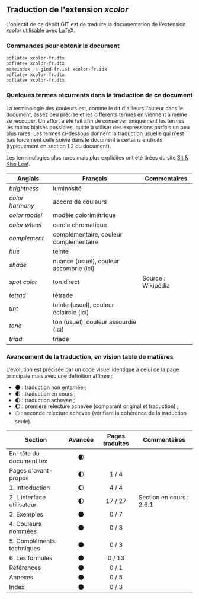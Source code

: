 ## Traduction de l'extension *xcolor*

L'objectif de ce dépôt GIT est de traduire la documentation de l'extension *xcolor* utilisable avec LaTeX.

### Commandes pour obtenir le document

```bash
pdflatex xcolor-fr.dtx
pdflatex xcolor-fr.dtx
makeindex -s gind-fr.ist xcolor-fr.idx
pdflatex xcolor-fr.dtx
pdflatex xcolor-fr.dtx
```

### Quelques termes récurrents dans la traduction de ce document

La terminologie des couleurs est, comme le dit d'ailleurs l'auteur dans le document, assez peu précise et les différents termes en viennent à même se recouper. Un effort a été fait afin de conserver uniquement les termes les moins biaisés possibles, quitte à utiliser des expressions parfois un peu plus rares. Les termes ci-dessous donnent la traduction usuelle qui n'est pas forcément celle suivie dans le document à certains endroits (typiquement en section 1.2 du document).

Les terminologies plus rares mais plus explicites ont été tirées du site [Sit & Kiss Leaf](http://sitekissleaf.blogspot.fr/2012/05/utiliser-les-couleurs.html).

Anglais                   | Français                                          | Commentaires 
------------------------- | ------------------------------------------------- | -------------------------------
*brightness*              | luminosité                                        |   
*color harmony*           | accord de couleurs                                | 
*color model*             | modèle colorimétrique                             | 
*color wheel*             | cercle chromatique                                | 
*complement*              | complémentaire, couleur complémentaire            | 
*hue*                     | teinte                                            | 
*shade*                   | nuance (usuel), couleur assombrie (ici)           |
*spot color*              | ton direct                                        | Source : Wikipédia
*tetrad*                  | tétrade                                           | 
*tint*                    | teinte (usuel), couleur éclaircie (ici)           | 
*tone*                    | ton (usuel), couleur assourdie (ici)              |
*triad*                   | triade                                            | 

### Avancement de la traduction, en vision table de matières

L'évolution est précisée par un code visuel identique à celui de la page principale mais avec une définition affinée :

- :new_moon: : traduction non entamée ;
- :waxing_crescent_moon: : traduction en cours ;
- :first_quarter_moon: : traduction achevée ;
- :waxing_gibbous_moon: : première relecture achevée (comparant original et traduction) ; 
- :full_moon: : seconde relecture achevée (vérifiant la cohérence de la traduction seule).

Section                       | Avancée                | Pages traduites | Commentaires 
----------------------------- | :--------------------: | :-------------: | -------------------------
En-tête du document tex       | :waxing_crescent_moon: |                 |
Pages d'avant-propos          | :first_quarter_moon:   | 1 / 4           | 
1. Introduction               | :waxing_gibbous_moon:  | 4 / 4           |
2. L'interface utilisateur    | :first_quarter_moon:   | 17 / 27         | Section en cours : 2.6.1
3. Exemples                   | :new_moon:             | 0 / 7           |
4. Couleurs nommées           | :new_moon:             | 0 / 3           |
5. Compléments techniques     | :new_moon:             | 0 / 3           |
6. Les formules               | :new_moon:             | 0 / 13          |
Références                    | :new_moon:             | 0 / 1           | 
Annexes                       | :new_moon:             | 0 / 5           |
Index                         | :new_moon:             | 0 / 3           |

